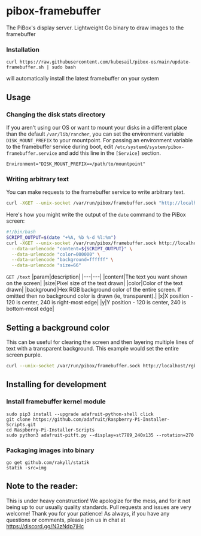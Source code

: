 # pibox-framebuffer

The PiBox's display server. Lightweight Go binary to draw images to the framebuffer
  
### Installation

    curl https://raw.githubusercontent.com/kubesail/pibox-os/main/update-framebuffer.sh | sudo bash

will automatically install the latest framebuffer on your system
  
## Usage

### Changing the disk stats directory
If you aren't using our OS or want to mount your disks in a different place than the default `/var/lib/rancher`, you can set the environment variable `DISK_MOUNT_PREFIX` to your mountpoint. For passing an environment variable to the framebuffer service during boot, edit `/etc/systemd/system/pibox-framebuffer.service` and add this line in the `[Service]` section.

    Environment="DISK_MOUNT_PREFIX==/path/to/mountpoint"

### Writing arbitrary text

You can make requests to the framebuffer service to write arbitrary text.

```bash
curl -XGET --unix-socket /var/run/pibox/framebuffer.sock "http://localhost/text?content=hello+world&background=00ff00"
```

Here's how you might write the output of the `date` command to the PiBox screen:

```bash
#!/bin/bash
SCRIPT_OUTPUT=$(date "+%A, %b %-d %l:%m")
curl -XGET --unix-socket /var/run/pibox/framebuffer.sock http://localhost/text \
  --data-urlencode "content=${SCRIPT_OUTPUT}" \
  --data-urlencode "color=000000" \
  --data-urlencode "background=ffffff" \
  --data-urlencode "size=66"
```

`GET /text`
|param|description|
|---|---|
|content|The text you want shown on the screen|
|size|Pixel size of the text drawn|
|color|Color of the text drawn|
|background|Hex RGB background color of the entire screen. If omitted then no background color is drawn (ie, transparent).|
|x|X position - 120 is center, 240 is right-most edge|
|y|Y position - 120 is center, 240 is bottom-most edge|

## Setting a background color

This can be useful for clearing the screen and then layering multiple lines of text with a transparent background. This example would set the entire screen purple.

```bash
curl --unix-socket /var/run/pibox/framebuffer.sock http://localhost/rgb -XPOST -d '{"R":255, "G": 0, "B": 255}'
```

## Installing for development

### Install framebuffer kernel module

    sudo pip3 install --upgrade adafruit-python-shell click
    git clone https://github.com/adafruit/Raspberry-Pi-Installer-Scripts.git
    cd Raspberry-Pi-Installer-Scripts
    sudo python3 adafruit-pitft.py --display=st7789_240x135 --rotation=270

### Packaging images into binary

    go get github.com/rakyll/statik
    statik -src=img
  
 ## Note to the reader:
 
 This is under heavy construction! We apologize for the mess, and for it not being up to our usually quality standards. Pull requests and issues are very welcome! Thank you for your patience! As always, if you have any questions or comments, please join us in chat at https://discord.gg/N3zNdp7jHc
